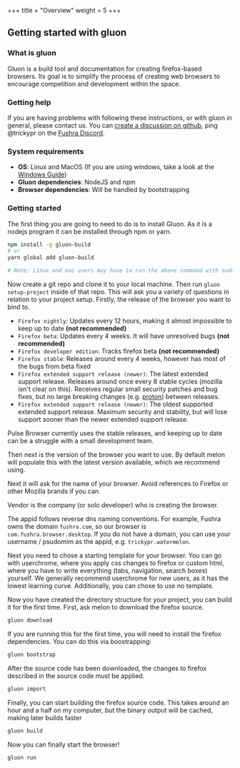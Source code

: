 +++
title = "Overview"
weight = 5
+++

## Getting started with gluon

### What is gluon

Gluon is a build tool and documentation for creating firefox-based browsers. Its goal is to simplify the process of creating web browsers to encourage competition and development within the space.

### Getting help

If you are having problems with following these instructions, or with gluon in general, please contact us. You can [create a discussion on github](https://github.com/pulse-browser/gluon/discussions/new), ping @trickypr on the [Fushra Discord](https://discord.gg/xNkretH7sD).

### System requirements

- **OS**: Linux and MacOS (If you are using windows, take a look at the [Windows Guide](../windows/))
- **Gluon dependencies**: NodeJS and npm
- **Browser dependencies**: Will be handled by bootstrapping

### Getting started

The first thing you are going to need to do is to install Gluon. As it is a nodejs program it can be installed through npm or yarn.

```sh
npm install -g gluon-build
# or
yarn global add gluon-build

# Note: Linux and mac users may have to run the above command with sudo
```

Now create a git repo and clone it to your local machine. Then run `gluon setup-project` inside of that repo. This will ask you a variety of questions in relation to your project setup. Firstly, the release of the browser you want to bind to.

- `Firefox nightly`: Updates every 12 hours, making it almost impossible to keep up to date **(not recommended)**
- `Firefox beta`: Updates every 4 weeks. It will have unresolved bugs **(not recommended)**
- `Firefox developer edition`: Tracks firefox beta **(not recommended)**
- `Firefox stable`: Releases around every 4 weeks, however has most of the bugs from beta fixed
- `Firefox extended support release (newer)`: The latest extended support release. Releases around once every 8 stable cycles (mozilla isn't clear on this). Receives regular small security patches and bug fixes, but no large breaking changes (e.g. [proton](https://www.omgubuntu.co.uk/2021/02/try-firefox-proton-redesign-ubuntu)) between releases.
- `Firefox extended support release (newer)`: The oldest supported extended support release. Maximum security and stability, but will lose support sooner than the newer extended support release.

Pulse Browser currently uses the stable releases, and keeping up to date can be a struggle with a small development team.

Then next is the version of the browser you want to use. By default melon will populate this with the latest version available, which we recommend using.

Next it will ask for the name of your browser. Avoid references to Firefox or other Mozilla brands if you can.

Vendor is the company (or solo developer) who is creating the browser.

The appid follows reverse dns naming conventions. For example, Fushra owns the domain `fushra.com`, so our browser is `com.fushra.browser.desktop`. If you do not have a domain, you can use your username / psudomim as the appid, e.g. `trickypr.watermelon`.

Next you need to chose a starting template for your browser. You can go with userchrome, where you apply css changes to firefox or custom html, where you have to write everything (tabs, navigation, search boxes) yourself. We generally recommend userchrome for new users, as it has the lowest learning curve. Additionally, you can chose to use no template.

Now you have created the directory structure for your project, you can build it for the first time. First, ask melon to download the firefox source.

```sh
gluon download
```

If you are running this for the first time, you will need to install the firefox dependencies. You can do this via boostrapping:

```sh
gluon bootstrap
```

After the source code has been downloaded, the changes to firefox described in the source code must be applied.

```sh
gluon import
```

Finally, you can start building the firefox source code. This takes around an hour and a half on my computer, but the binary output will be cached, making later builds faster

```sh
gluon build
```

Now you can finally start the browser!

```sh
gluon run
```
